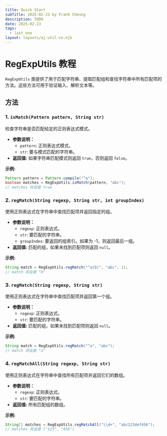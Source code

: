 ```yaml
---
title: Quick Start
subTitle: 2025-02-23 by Frank Cheung
description: TODO
date: 2025-02-23
tags:
  - last one
layout: layouts/aj-util-cn.njk
---
```

# RegExpUtils 教程 

`RegExpUtils` 类提供了用于匹配字符串、提取匹配组和查找字符串中所有匹配项的方法。这些方法可用于验证输入、解析文本等。

## 方法

### 1. `isMatch(Pattern pattern, String str)`

检查字符串是否匹配给定的正则表达式模式。

*   **参数说明：**
    *   `pattern`: 正则表达式模式。
    *   `str`: 要与模式匹配的字符串。
*   **返回值:** 如果字符串匹配模式则返回 `true`，否则返回 `false`。

**示例:**

```java
Pattern pattern = Pattern.compile("^a");
boolean matches = RegExpUtils.isMatch(pattern, "abc");
// matches 将会是 true
```

### 2. `regMatch(String regexp, String str, int groupIndex)`

使用正则表达式在字符串中查找匹配项并返回指定的组。

*   **参数说明：**
    *   `regexp`: 正则表达式。
    *   `str`: 要匹配的字符串。
    *   `groupIndex`: 要返回的组索引。如果为 -1，则返回最后一组。
*   **返回值:** 匹配的组，如果未找到匹配项则返回 `null`。

**示例:**

```java
String match = RegExpUtils.regMatch("^a(b)", "abc", 1);
// match 将会是 "b"
```

### 3. `regMatch(String regexp, String str)`

使用正则表达式在字符串中查找匹配项并返回第一个组。

*   **参数说明：**
    *   `regexp`: 正则表达式。
    *   `str`: 要匹配的字符串。
*   **返回值:** 匹配的组，如果未找到匹配项则返回 `null`。

**示例:**

```java
String match = RegExpUtils.regMatch("^a", "abc");
// match 将会是 "a"
```

### 4. `regMatchAll(String regexp, String str)`

使用正则表达式在字符串中查找所有匹配项并返回它们的数组。

*   **参数说明：**
    *   `regexp`: 正则表达式。
    *   `str`: 要匹配的字符串。
*   **返回值:** 所有匹配组的数组。

**示例:**

```java
String[] matches = RegExpUtils.regMatchAll("\\d+", "abc123def456");
// matches 将会是 ["123", "456"]
```